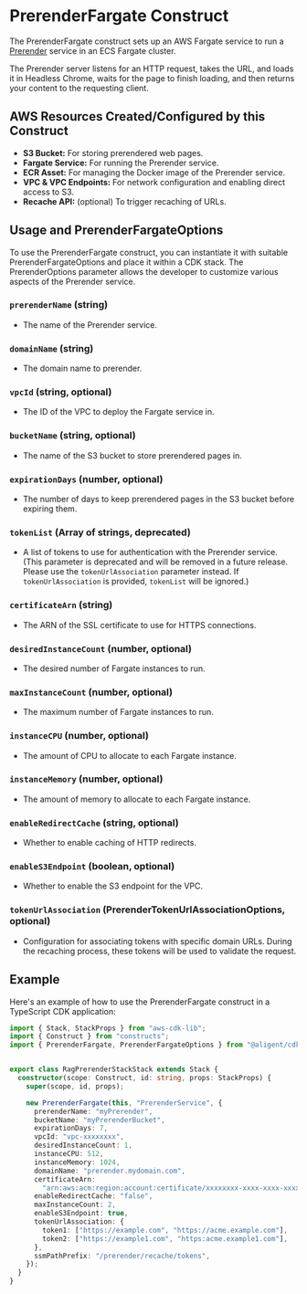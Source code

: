 # PrerenderFargate Construct

The PrerenderFargate construct sets up an AWS Fargate service to run a [Prerender] service in an ECS Fargate cluster.  

The Prerender server listens for an HTTP request, takes the URL, and loads it in Headless Chrome, waits for the page to finish loading, and then returns your content to the requesting client.

## AWS Resources Created/Configured by this Construct

- **S3 Bucket:** For storing prerendered web pages.
- **Fargate Service:** For running the Prerender service.
- **ECR Asset:** For managing the Docker image of the Prerender service.
- **VPC & VPC Endpoints:** For network configuration and enabling direct access to S3.
- **Recache API:** (optional) To trigger recaching of URLs.

## Usage and PrerenderFargateOptions

To use the PrerenderFargate construct, you can instantiate it with suitable PrerenderFargateOptions and place it within a CDK stack. The PrerenderOptions parameter allows the developer to customize various aspects of the Prerender service.

### `prerenderName` (string)

- The name of the Prerender service.

### `domainName` (string)

- The domain name to prerender.

### `vpcId` (string, optional)

- The ID of the VPC to deploy the Fargate service in.

### `bucketName` (string, optional)

- The name of the S3 bucket to store prerendered pages in.

### `expirationDays` (number, optional)

- The number of days to keep prerendered pages in the S3 bucket before expiring them.

### `tokenList` (Array of strings, deprecated)

- A list of tokens to use for authentication with the Prerender service. (This parameter is deprecated and will be removed in a future release. Please use the `tokenUrlAssociation` parameter instead. If `tokenUrlAssociation` is provided, `tokenList` will be ignored.)

### `certificateArn` (string)

- The ARN of the SSL certificate to use for HTTPS connections.

### `desiredInstanceCount` (number, optional)

- The desired number of Fargate instances to run.

### `maxInstanceCount` (number, optional)

- The maximum number of Fargate instances to run.

### `instanceCPU` (number, optional)

- The amount of CPU to allocate to each Fargate instance.

### `instanceMemory` (number, optional)

- The amount of memory to allocate to each Fargate instance.

### `enableRedirectCache` (string, optional)

- Whether to enable caching of HTTP redirects.

### `enableS3Endpoint` (boolean, optional)

- Whether to enable the S3 endpoint for the VPC.

### `tokenUrlAssociation` (PrerenderTokenUrlAssociationOptions, optional)

- Configuration for associating tokens with specific domain URLs. During the recaching process, these tokens will be used to validate the request.

## Example

Here's an example of how to use the PrerenderFargate construct in a TypeScript CDK application:

```typescript
import { Stack, StackProps } from "aws-cdk-lib";
import { Construct } from "constructs";
import { PrerenderFargate, PrerenderFargateOptions } from "@aligent/cdk-prerender-fargate";


export class RagPrerenderStackStack extends Stack {
  constructor(scope: Construct, id: string, props: StackProps) {
    super(scope, id, props);

    new PrerenderFargate(this, "PrerenderService", {
      prerenderName: "myPrerender",
      bucketName: "myPrerenderBucket",
      expirationDays: 7,
      vpcId: "vpc-xxxxxxxx",
      desiredInstanceCount: 1,
      instanceCPU: 512,
      instanceMemory: 1024,
      domainName: "prerender.mydomain.com",
      certificateArn:
        "arn:aws:acm:region:account:certificate/xxxxxxxx-xxxx-xxxx-xxxx-xxxxxxxxxxxx",
      enableRedirectCache: "false",
      maxInstanceCount: 2,
      enableS3Endpoint: true,
      tokenUrlAssociation: {
        token1: ["https://example.com", "https://acme.example.com"],
        token2: ["https://example1.com", "https:acme.example1.com"],
      },
      ssmPathPrefix: "/prerender/recache/tokens",
    });
  }
}
```

[Prerender]:https://github.com/prerender/prerender

